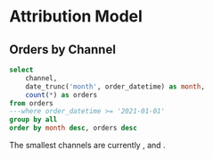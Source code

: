 # Attribution Model

## Orders by Channel

```sql orders
select 
    channel,
    date_trunc('month', order_datetime) as month,
    count(*) as orders
from orders
---where order_datetime >= '2021-01-01'
group by all
order by month desc, orders desc
```

The smallest channels are currently <Value data={orders} row=5/>, <Value data={orders} row=4/> and <Value data={orders} row=3/>.

<AreaChart
    title='Orders attributed to each channel'
    data={orders}
    x=month
    y=orders
    series=channel
/>

<DataTable data={orders}/>

